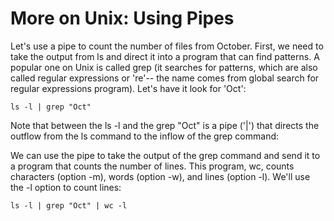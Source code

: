 # More on Unix: Using Pipes

Let's use a pipe to count the number of files from October. First, we need to take the output from ls and direct it into a program that can find patterns. A popular one on Unix is called grep (it searches for patterns, which are also called regular expressions or 're'-- the name comes from global search for regular expressions program). Let's have it look for 'Oct':
```
ls -l | grep "Oct"
```
Note that between the ls -l and the grep "Oct" is a pipe ('|') that directs the outflow from the ls command to the inflow of the grep command:

We can use the pipe to take the output of the grep command and send it to a program that counts the number of lines. This program, wc, counts characters (option -m), words (option -w), and lines (option -l). We'll use the -l option to count lines:

```
ls -l | grep "Oct" | wc -l
```
